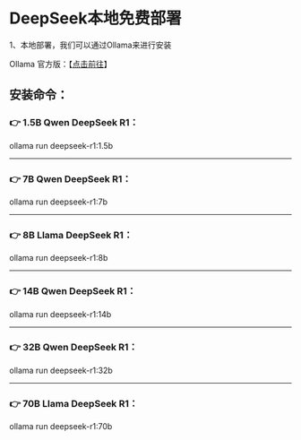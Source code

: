 # DeepSeek本地免费部署
1、本地部署，我们可以通过Ollama来进行安装

Ollama 官方版：【[点击前往](https://ollama.com/)】

## 安装命令：
### 👉 1.5B Qwen DeepSeek R1：

ollama run deepseek-r1:1.5b

---------------------------------------
### 👉 7B Qwen DeepSeek R1：

ollama run deepseek-r1:7b

---------------------------------------
### 👉 8B Llama DeepSeek R1：

ollama run deepseek-r1:8b

---------------------------------------
### 👉 14B Qwen DeepSeek R1：

ollama run deepseek-r1:14b

---------------------------------------
### 👉 32B Qwen DeepSeek R1：

ollama run deepseek-r1:32b

---------------------------------------
### 👉  70B Llama DeepSeek R1：

ollama run deepseek-r1:70b
